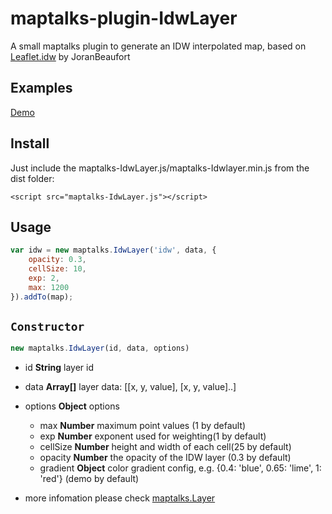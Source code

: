 # maptalks-plugin-IdwLayer

A small maptalks plugin to generate an IDW interpolated map, based on [Leaflet.idw](https://github.com/JoranBeaufort/Leaflet.idw) by JoranBeaufort

## Examples

[Demo](http://kael.top/maptalks.IdwLayer/demo/demo.html)

## Install

Just include the maptalks-IdwLayer.js/maptalks-Idwlayer.min.js from the dist folder:
```
<script src="maptalks-IdwLayer.js"></script>
```

## Usage

```js
var idw = new maptalks.IdwLayer('idw', data, {
    opacity: 0.3,
    cellSize: 10,
    exp: 2,
    max: 1200
}).addTo(map);
```


## `Constructor`
```javascript
new maptalks.IdwLayer(id, data, options)
```

* id **String** layer id
* data **Array[]** layer data: [[x, y, value], [x, y, value]..]
* options **Object** options
    * max **Number** maximum point values (1 by default) 
    * exp  **Number** exponent used for weighting(1 by default)
    * cellSize **Number**  height and width of each cell(25 by default)
    * opacity **Number** the opacity of the IDW layer (0.3 by default)
    * gradient **Object** color gradient config, e.g. {0.4: 'blue', 0.65: 'lime', 1: 'red'} (demo by default)

* more infomation please check [maptalks.Layer](https://maptalks.github.io/maptalks.js/api/0.x/Layer.html)